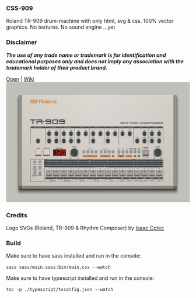 ### CSS-909

Roland TR-909 drum-machine with only html, svg & css. 100% vector graphics. No textures. No sound engine ...yet

### Disclaimer
_**The use of any trade name or trademark is for identification and educational purposes only and does not imply any association with the trademark holder of their product brand.**_

[Open](https://andremichelle.github.io/css-909/) | [Wiki](https://en.wikipedia.org/wiki/Roland_TR-909)
![alt screenshot](screenshot.png)

### Credits
Logo SVGs (Roland, TR-909 & Rhythm Composer) by [Isaac Cotec](https://subaqueous.gumroad.com/l/hmOwu?recommended_by=search&_ga=2.213635036.938996232.1655202059-1482949479.1654938206&_gl=1*yr8fvz*_ga*MTQ4Mjk0OTQ3OS4xNjU0OTM4MjA2*_ga_6LJN6D94N6*MTY1NTIwMjA3My4zLjEuMTY1NTIwMjA3OC4w)

### Build
Make sure to have sass installed and run in the console:

    sass sass/main.sass:bin/main.css --watch

Make sure to have typescript installed and run in the console:

    tsc -p ./typescript/tsconfig.json --watch
